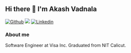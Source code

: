 ## Hi there 👋 I'm Akash Vadnala

[![Github](https://img.shields.io/github/followers/akashvadnala?label=Follow&style=social)](https://github.com/akashvadnala)
![](https://komarev.com/ghpvc/?username=akashvadnala&color=green)
[![Linkedin](https://img.shields.io/badge/-Akash%20Vadnala-blue?style=flat-square&target=_blank&logo=linkedin&logoColor=white&link=https://www.linkedin.com/in/akash-vadnala-4bba9a191/)](https://www.linkedin.com/in/akash-vadnala-4bba9a191/)

### About me

Software Engineer at Visa Inc. Graduated from NIT Calicut.

